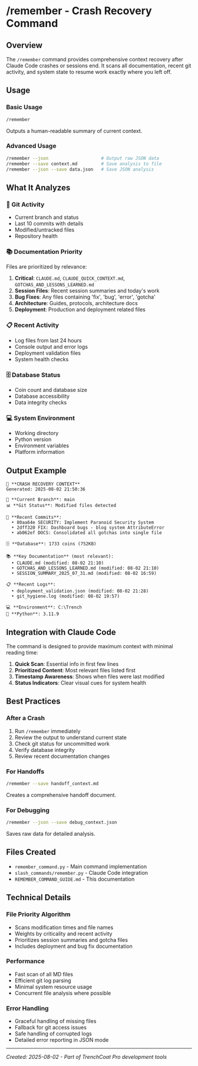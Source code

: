 # /remember - Crash Recovery Command

## Overview
The `/remember` command provides comprehensive context recovery after Claude Code crashes or sessions end. It scans all documentation, recent git activity, and system state to resume work exactly where you left off.

## Usage

### Basic Usage
```bash
/remember
```
Outputs a human-readable summary of current context.

### Advanced Usage
```bash
/remember --json                    # Output raw JSON data
/remember --save context.md         # Save analysis to file
/remember --json --save data.json   # Save JSON analysis
```

## What It Analyzes

### 🌿 Git Activity
- Current branch and status
- Last 10 commits with details
- Modified/untracked files
- Repository health

### 📚 Documentation Priority
Files are prioritized by relevance:
1. **Critical**: `CLAUDE.md`, `CLAUDE_QUICK_CONTEXT.md`, `GOTCHAS_AND_LESSONS_LEARNED.md`
2. **Session Files**: Recent session summaries and today's work
3. **Bug Fixes**: Any files containing 'fix', 'bug', 'error', 'gotcha'
4. **Architecture**: Guides, protocols, architecture docs
5. **Deployment**: Production and deployment related files

### 📋 Recent Activity
- Log files from last 24 hours
- Console output and error logs
- Deployment validation files
- System health checks

### 🗄️ Database Status
- Coin count and database size
- Database accessibility
- Data integrity checks

### 💻 System Environment
- Working directory
- Python version
- Environment variables
- Platform information

## Output Example

```
🔄 **CRASH RECOVERY CONTEXT**
Generated: 2025-08-02 21:50:36

🌿 **Current Branch**: main
📊 **Git Status**: Modified files detected

📝 **Recent Commits**:
  • 80aa64e SECURITY: Implement Paranoid Security System
  • 2dff320 FIX: Dashboard bugs - blog system AttributeError
  • ab062ef DOCS: Consolidated all gotchas into single file

🗄️ **Database**: 1733 coins (752KB)

📚 **Key Documentation** (most relevant):
  • CLAUDE.md (modified: 08-02 21:10)
  • GOTCHAS_AND_LESSONS_LEARNED.md (modified: 08-02 21:10)
  • SESSION_SUMMARY_2025_07_31.md (modified: 08-02 16:59)

📋 **Recent Logs**:
  • deployment_validation.json (modified: 08-02 21:28)
  • git_hygiene.log (modified: 08-02 19:57)

💻 **Environment**: C:\Trench
🐍 **Python**: 3.11.9
```

## Integration with Claude Code

The command is designed to provide maximum context with minimal reading time:

1. **Quick Scan**: Essential info in first few lines
2. **Prioritized Content**: Most relevant files listed first  
3. **Timestamp Awareness**: Shows when files were last modified
4. **Status Indicators**: Clear visual cues for system health

## Best Practices

### After a Crash
1. Run `/remember` immediately
2. Review the output to understand current state
3. Check git status for uncommitted work
4. Verify database integrity
5. Review recent documentation changes

### For Handoffs
```bash
/remember --save handoff_context.md
```
Creates a comprehensive handoff document.

### For Debugging
```bash
/remember --json --save debug_context.json
```
Saves raw data for detailed analysis.

## Files Created

- `remember_command.py` - Main command implementation
- `slash_commands/remember.py` - Claude Code integration
- `REMEMBER_COMMAND_GUIDE.md` - This documentation

## Technical Details

### File Priority Algorithm
- Scans modification times and file names
- Weights by criticality and recent activity
- Prioritizes session summaries and gotcha files
- Includes deployment and bug fix documentation

### Performance
- Fast scan of all MD files
- Efficient git log parsing
- Minimal system resource usage
- Concurrent file analysis where possible

### Error Handling
- Graceful handling of missing files
- Fallback for git access issues
- Safe handling of corrupted logs
- Detailed error reporting in JSON mode

---

*Created: 2025-08-02 - Part of TrenchCoat Pro development tools*